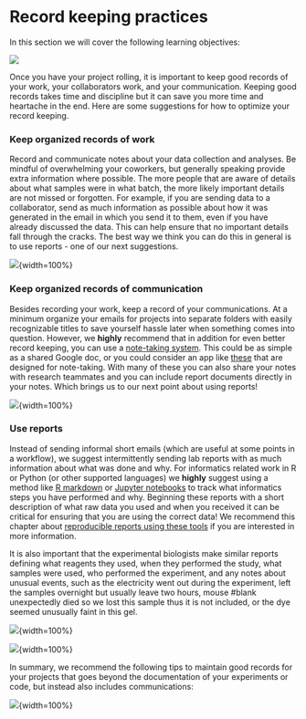 # Record keeping practices

In this section we will cover the following learning objectives:

![](10-record-keeping_files/figure-docx//10nOR2t1-F0E01fItN_l8uYRWslH2PmebPvhQzCBeCPM_g3896feb580f_34_1.png)

Once you have your project rolling, it is important to keep good records of your work, your collaborators work, and your communication. Keeping good records takes time and discipline but it can save you more time and heartache in the end. Here are some suggestions for how to optimize your record keeping.



### **Keep organized records of work**

Record and communicate notes about your data collection and analyses. Be mindful of overwhelming your coworkers, but generally speaking provide extra information where possible. The more people that are aware of details about what samples were in what batch, the more likely important details are not missed or forgotten. For example, if you are sending data to a collaborator, send as much information as possible about how it was generated in the email in which you send it to them, even if you have already discussed the data. This can help ensure that no important details fall through the cracks. The best way we think you can do this in general is to use reports - one of our next suggestions.


![](10-record-keeping_files/figure-docx//1OU5qeRgN_fojGbcyu2qEdwlcKpDO6BveWtYW_u1Hqd4_gcee686a31e_0_596.png){width=100%}

### **Keep organized records of communication**

Besides recording your work, keep a record of your communications. At a minimum organize your emails for projects into separate folders with easily recognizable titles to save yourself hassle later when something comes into question. However, we **highly** recommend that in addition for even better record keeping, you can use a [note-taking system](https://zapier.com/blog/best-note-taking-apps/). This could be as simple as a shared Google doc, or you could consider an app like [these](https://collegeinfogeek.com/best-note-taking-apps/) that are designed for note-taking.  With many of these you can also share your notes with research teammates and you can include report documents directly in your notes. Which brings us to our next point about using reports!


![](10-record-keeping_files/figure-docx//1OU5qeRgN_fojGbcyu2qEdwlcKpDO6BveWtYW_u1Hqd4_gcee686a31e_0_622.png){width=100%}

### **Use reports**

Instead of sending informal short emails (which are useful at some points in a workflow), we suggest intermittently sending lab reports with as much information about what was done and why. For informatics related work in R or Python (or other supported languages) we **highly** suggest using a method like [R markdown](https://rmarkdown.rstudio.com/lesson-10.html) or [Jupyter notebooks](https://jupyter.org/) to track what informatics steps you have performed and why. Beginning these reports with a short description of what raw data you used and when you received it can be critical for ensuring that you are using the correct data! We recommend this chapter about [reproducible reports using these tools](https://hutchdatascience.org/Tools_for_Reproducible_Workflows_in_R/reproducible-reports.html) if you are interested in more information. 

It is also important that the experimental biologists make similar reports defining what reagents they used, when they performed the study, what samples were used, who performed the experiment, and any notes about unusual events, such as the electricity went out during the experiment, left the samples overnight but usually leave two hours, mouse #blank unexpectedly died so we lost this sample thus it is not included, or the dye seemed unusually faint in this gel.  


![](10-record-keeping_files/figure-docx//1OU5qeRgN_fojGbcyu2qEdwlcKpDO6BveWtYW_u1Hqd4_gcf28d80132_0_305.png){width=100%}



![](10-record-keeping_files/figure-docx//1OU5qeRgN_fojGbcyu2qEdwlcKpDO6BveWtYW_u1Hqd4_gcf28d80132_0_360.png){width=100%}

In summary, we recommend the following tips to maintain good records for your projects that goes beyond the documentation of your experiments or code, but instead also includes communications:


![](10-record-keeping_files/figure-docx//1OU5qeRgN_fojGbcyu2qEdwlcKpDO6BveWtYW_u1Hqd4_gcd0b5dd2d8_1_40.png){width=100%}

